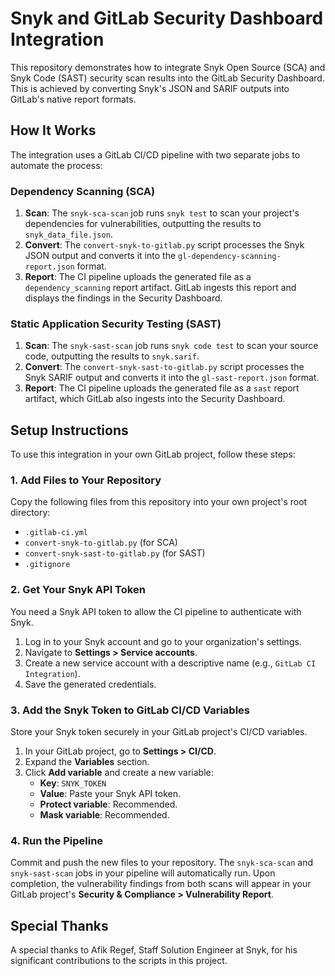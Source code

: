 # Snyk and GitLab Security Dashboard Integration

This repository demonstrates how to integrate Snyk Open Source (SCA) and Snyk Code (SAST) security scan results into the GitLab Security Dashboard. This is achieved by converting Snyk's JSON and SARIF outputs into GitLab's native report formats.

## How It Works

The integration uses a GitLab CI/CD pipeline with two separate jobs to automate the process:

### Dependency Scanning (SCA)

1.  **Scan**: The `snyk-sca-scan` job runs `snyk test` to scan your project's dependencies for vulnerabilities, outputting the results to `snyk_data_file.json`.
2.  **Convert**: The `convert-snyk-to-gitlab.py` script processes the Snyk JSON output and converts it into the `gl-dependency-scanning-report.json` format.
3.  **Report**: The CI pipeline uploads the generated file as a `dependency_scanning` report artifact. GitLab ingests this report and displays the findings in the Security Dashboard.

### Static Application Security Testing (SAST)

1.  **Scan**: The `snyk-sast-scan` job runs `snyk code test` to scan your source code, outputting the results to `snyk.sarif`.
2.  **Convert**: The `convert-snyk-sast-to-gitlab.py` script processes the Snyk SARIF output and converts it into the `gl-sast-report.json` format.
3.  **Report**: The CI pipeline uploads the generated file as a `sast` report artifact, which GitLab also ingests into the Security Dashboard.

## Setup Instructions

To use this integration in your own GitLab project, follow these steps:

### 1. Add Files to Your Repository

Copy the following files from this repository into your own project's root directory:

*   `.gitlab-ci.yml`
*   `convert-snyk-to-gitlab.py` (for SCA)
*   `convert-snyk-sast-to-gitlab.py` (for SAST)
*   `.gitignore`

### 2. Get Your Snyk API Token

You need a Snyk API token to allow the CI pipeline to authenticate with Snyk.

1.  Log in to your Snyk account and go to your organization's settings.
2.  Navigate to **Settings > Service accounts**.
3.  Create a new service account with a descriptive name (e.g., `GitLab CI Integration`).
4.  Save the generated credentials.

### 3. Add the Snyk Token to GitLab CI/CD Variables

Store your Snyk token securely in your GitLab project's CI/CD variables.

1.  In your GitLab project, go to **Settings > CI/CD**.
2.  Expand the **Variables** section.
3.  Click **Add variable** and create a new variable:
    *   **Key**: `SNYK_TOKEN`
    *   **Value**: Paste your Snyk API token.
    *   **Protect variable**: Recommended.
    *   **Mask variable**: Recommended.

### 4. Run the Pipeline

Commit and push the new files to your repository. The `snyk-sca-scan` and `snyk-sast-scan` jobs in your pipeline will automatically run. Upon completion, the vulnerability findings from both scans will appear in your GitLab project's **Security & Compliance > Vulnerability Report**.

## Special Thanks

A special thanks to Afik Regef, Staff Solution Engineer at Snyk, for his significant contributions to the scripts in this project.
